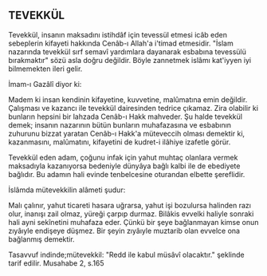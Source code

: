 ## TEVEKKÜL

Tevekkül, insanın maksadını istihdâf için tevessül et­mesi icâb eden sebeplerin kifayeti hakkında Cenâb-ı Al­lah'a i'timad etmesidir. "İslam nazarında tevekkül sırf semavî yardımlara dayanarak esbabına tevessülü bırak­maktır" sözü asla doğru değildir. Böyle zannetmek islâmı kat'iyyen iyi bilmemekten ileri gelir.

İmam-ı Gazâlî diyor ki:

Madem ki insan kendinin kifayetine, kuvvetine, malûmatına emin değildir. Çalışması ve kazancı ile te­vekkül dairesinden tedrice çıkamaz. Zira olabilir ki bun­ların hepsini bir lahzada Cenâb-ı Hakk mahveder. Şu halde tevekkül demek; insanın nazarının bütün bunların muhafazasına ve esbabının zuhurunu bizzat yaratan Cenâb-ı Hakk'a müteveccih olması demektir ki, kazan­masını, malûmatını, kifayetini de kudret-i ilâhiye izafetle görür.

Tevekkül eden adam, çoğunu infak için yahut muh­taç olanlara vermek maksadıyla kazanıyorsa bedeniyle dünyâya bağlı kalbi ile de ebediyete bağlıdır. Bu adamın hali evinde tenbelcesine oturandan elbette şereflidir.

İslâmda mütevekkilin alâmeti şudur:

Malı çalınır, yahut ticareti hasara uğrarsa, yahut işi bozulursa halinden razı olur, inanışı zail olmaz, yüreği çarpıp durmaz. Bilâkis evvelki haliyle sonraki hali ayni sekînetini muhafaza eder. Çünkü bir şeye bağlanmayan kimse onun zıyâıyle endişeye düşmez. Bir şeyin zıyâıyle muztarib olan evvelce ona bağlanmış demektir.

Tasavvuf indinde;mütevekkil: "Redd ile kabul müsâvî olacaktır." şeklinde tarif edilir. Musahabe 2, s.165
